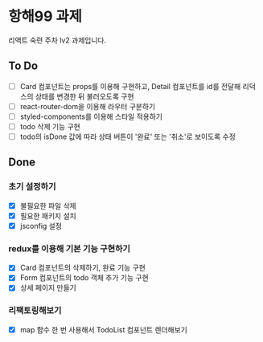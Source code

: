 # 항해99 과제

리액트 숙련 주차 lv2 과제입니다.

## To Do

- [ ] Card 컴포넌트는 props를 이용해 구현하고, Detail 컴포넌트를 id를 전달해 리덕스의 상태를 변경한 뒤 불러오도록 구현
- [ ] react-router-dom을 이용해 라우터 구분하기
- [ ] styled-components를 이용해 스타일 적용하기
- [ ] todo 삭제 기능 구현
- [ ] todo의 isDone 값에 따라 상태 버튼이 '완료' 또는 '취소'로 보이도록 수정

## Done

### 초기 설정하기

- [x] 불필요한 파일 삭제
- [x] 필요한 패키지 설치
- [x] jsconfig 설정

### redux를 이용해 기본 기능 구현하기

- [x] Card 컴포넌트의 삭제하기, 완료 기능 구현
- [x] Form 컴포넌트의 todo 객체 추가 기능 구현
- [x] 상세 페이지 만들기

### 리팩토링해보기

- [x] map 함수 한 번 사용해서 TodoList 컴포넌트 렌더해보기
